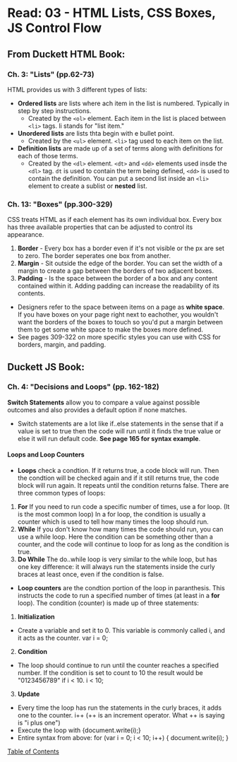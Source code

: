 # Read: 03 - HTML Lists, CSS Boxes, JS Control Flow

## From Duckett HTML Book:

### Ch. 3: "Lists" (pp.62-73)

HTML provides us with 3 different types of lists:
- **Ordered lists** are lists where ach item in the list is numbered. Typically in step by step instructions.
  - Created by the ```<ol>``` element. Each item in the list is placed between ```<li>``` tags. li stands for "list item."
- **Unordered lists** are lists thta begin with e bullet point.
  - Created by the ```<ul>``` element. ```<li>``` tag used to each item on the list.
- **Definition lists** are made up of a set of terms along with definitions for each of those terms.
  - Created by the ```<dl>``` element. ```<dt>``` and ```<dd>``` elements used insde the ```<dl>``` tag. ```dt``` is used to contain the term being defined, ```<dd>``` is used to contain the definition.
You can put a second list inside an ```<li>``` element to create a sublist or **nested** list.

### Ch. 13: "Boxes" (pp.300-329)

CSS treats HTML as if each element has its own individual box. Every box has three available properties that can be adjusted to control its appearance. 
  1. **Border** - Every box has a border even if it's not visible or the px are set to zero. The border seperates one box from another.
  1. **Margin** - Sit outside the edge of the border. You can set the width of a margin to create a gap between the borders of two adjacent boxes.
  1. **Padding** - Is the space between the border of a box and any content contained within it. Adding padding can increase the readability of its contents.
  - Designers refer to the space between items on a page as **white space**. If you have boxes on your page right next to eachother, you wouldn't want the borders of the boxes to touch so you'd put a margin between them to get some white space to make the boxes more defined. 
  - See pages 309-322 on more specific styles you can use with CSS for borders, margin, and padding. 

## Duckett JS Book:

### Ch. 4: "Decisions and Loops" (pp. 162-182)

**Switch Statements** allow you to compare a value against possible outcomes and also provides a default option if none matches.
- Switch statements are a lot like if..else statements in the sense that if a value is set to true then the code will run until it finds the true value or else it will run default code. **See page 165 for syntax example**.

#### Loops and Loop Counters

- **Loops** check a condtion. If it returns true, a code block will run. Then the condtion will be checked again and if it still returns true, the code block will run again. It repeats until the condition returns false. There are three common types of loops:
1. **For**
  If you need to run code a specific number of times, use a for loop. (It is the most common loop) In a for loop, the condition is usually a counter which is used to tell how many times the loop should run.
1. **While**
  If you don't know how many times the code should run, you can use a while loop. Here the condition can be something other than a counter, and the code will continue to loop for as long as the condition is true.
1. **Do While**
  The do..while loop is very similar to the while loop, but has one key difference: it will always run the statements inside the curly braces at least once, even if the condition is false. 
- **Loop counters** are the condtion portion of the loop in paranthesis. This instructs the code to run a specified number of times (at least in a **for** loop). The condition (counter) is made up of three statements:
1. **Initialization**
  - Create a variable and set it to 0. This variable is commonly called i, and it acts as the counter. 
  var i = 0;
2. **Condition**
  - The loop should continue to run until the counter reaches a specified number. If the condition is set to count to 10 the result would be "0123456789" if i < 10.
  i < 10;
3. **Update**
  - Every time the loop has run the statements in the curly braces, it adds one to the counter.
  i++ (++ is an increment operator. What ++ is saying is "i plus one")
- Execute the loop with {document.write(i);}
- Entire syntax from above:
for (var i = 0; i < 10; i++) {
  document.write(i);
}
      
[Table of Contents](../index.md)